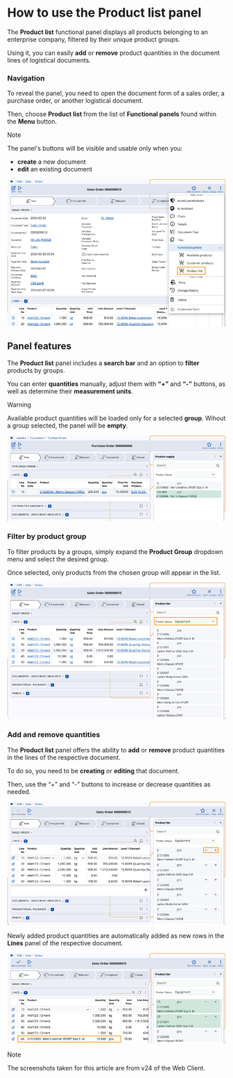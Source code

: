 # How to use the Product list panel

The **Product list** functional panel displays all products belonging to an enterprise company, filtered by their unique product groups.

Using it, you can easily **add** or **remove** product quantities in the document lines of logistical documents.

### Navigation

To reveal the panel, you need to open the document form of a sales order, a purchase order, or another logistical document.

Then, choose **Product list** from the list of **Functional panels** found within the **Menu** button.

> [!NOTE]
> The panel's buttons will be visible and usable only when you:
> * **create** a new document
> * **edit** an existing document

![pictures](pictures/product-list.png)

## Panel features

The **Product list** panel includes a **search bar** and an option to **filter** products by groups.

You can enter **quantities** manually, adjust them with **“+”** and **“-”** buttons, as well as determine their **measurement units**.

> [!WARNING]
> Available product quantities will be loaded only for a selected **group**. Wihout a group selected, the panel will be **empty**.

![pictures](pictures/product-list-show.png)

### Filter by product group

To filter products by a groups, simply expand the **Product Group** dropdown menu and select the desired group.

Once selected, only products from the chosen group will appear in the list.

![pictures](pictures/product-list-filter.png)

### Add and remove quantities

The **Product list** panel offers the ability to **add** or **remove** product quantities in the lines of the respective document. 

To do so, you need to be **creating** or **editing** that document.

Then, use the “+” and “-” buttons to increase or decrease quantities as needed.

![pictures](pictures/product-list-quantities.png)

Newly added product quantities are automatically added as new rows in the **Lines** panel of the respective document.

![pictures](pictures/product-list-new-product.png)

> [!NOTE]
> The screenshots taken for this article are from v24 of the Web Client.
